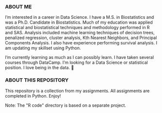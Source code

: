 ### ABOUT ME
I’m interested in a career in Data Science.  I have a M.S. in Biostatistics and was a Ph.D. Candidate in Biostatistics.  Much of my education was applied statistical and biostatistical techniques and methodology performed in R and SAS. Analysis included machine learning techniques of decision trees, penalized regression, cluster analysis, Kth Nearest Neighbors, and Principal Components Analysis.  I also have experience performing survival analysis.  I am updating my skillset using Python.

I’m currently learning as much as I can possibly learn. I have taken several courses through DataCamp.  I’m looking for a Data Science or statistical position. I love being in the data. 💞️ 

### ABOUT THIS REPOSITORY
This repository is a collection from my assignments.  All assignments are completed in Python.  Enjoy!

Note: The "R code" directory is based on a separate project.

<!---
SmartyPants4/SmartyPants4 is a ✨ special ✨ repository because its `README.md` (this file) appears on your GitHub profile.
You can click the Preview link to take a look at your changes.
--->
